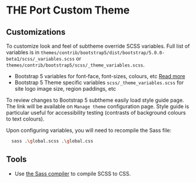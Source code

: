 # THE Port Custom Theme

## Customizations

To customize look and feel of subtheme override SCSS variables. Full list of variables is in `themes/contrib/bootstrap5/dist/bootstrap/5.0.0-beta1/scss/_variables.scss` or `themes/contrib/bootstrap5/scss/_theme_variables.scss`.

* Bootstrap 5 variables for font-face, font-sizes, colours, etc [Read more](https://getbootstrap.com/docs/5.0/customize/sass/#variable-defaults)
* Bootstrap 5 Theme specific variables `scss/_theme_variables.scss` for site logo image size, region paddings, etc

To review changes to Bootstrap 5 subtheme easily load style guide page. The link will be available on `Manage theme` configuration page. Style guide is particular useful for accessibility testing (contrasts of background colours to text colours).

Upon configuring variables, you will need to recompile the Sass file:

```bash
  sass .\global.scss .\global.css
```

## Tools

* Use [the Sass compiler](https://sass-lang.com/install) to compile SCSS to CSS.
